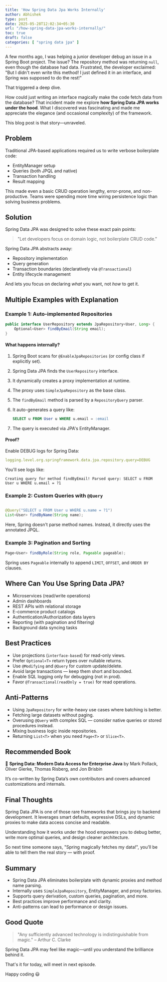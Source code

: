 ```yaml
---
title: 'How Spring Data Jpa Works Internally'
author: Abhishek
type: post
date: 2025-05-28T12:02:34+05:30
url: "/how-spring-data-jpa-works-internally/"
toc: true
draft: false
categories: [ "spring data jpa" ]
---
```


A few months ago, I was helping a junior developer debug an issue in a Spring Boot project. The issue? The repository
method was returning `null`, even though the database had data. Frustrated, the developer exclaimed: "But I didn't even
write this method! I just defined it in an interface, and Spring was supposed to do the rest!"

That triggered a deep dive.

How could just writing an interface magically make the code fetch data from the database? That incident made me explore
**how Spring Data JPA works under the hood**. What I discovered was fascinating and made me appreciate the elegance (and
occasional complexity) of the framework.

This blog post is that story—unraveled.

## Problem

Traditional JPA-based applications required us to write verbose boilerplate code:

* EntityManager setup
* Queries (both JPQL and native)
* Transaction handling
* Result mapping

This made even a basic CRUD operation lengthy, error-prone, and non-productive. Teams were spending more time wiring
persistence logic than solving business problems.

## Solution

Spring Data JPA was designed to solve these exact pain points:

> "Let developers focus on domain logic, not boilerplate CRUD code."

Spring Data JPA abstracts away:

* Repository implementation
* Query generation
* Transaction boundaries (declaratively via `@Transactional`)
* Entity lifecycle management

And lets you focus on declaring *what* you want, not *how* to get it.

## Multiple Examples with Explanation

### Example 1: Auto-implemented Repositories

```java
public interface UserRepository extends JpaRepository<User, Long> {
    Optional<User> findByEmail(String email);
}
```

#### What happens internally?

1. Spring Boot scans for `@EnableJpaRepositories` (or config class if explicitly set).
2. Spring Data JPA finds the `UserRepository` interface.
3. It dynamically creates a proxy implementation at runtime.
4. The proxy uses `SimpleJpaRepository` as the base class.
5. The `findByEmail` method is parsed by a `RepositoryQuery` parser.
6. It auto-generates a query like:

   ```sql
   SELECT u FROM User u WHERE u.email = :email
   ```
7. The query is executed via JPA's EntityManager.

#### Proof?

Enable DEBUG logs for Spring Data:

```yaml
logging.level.org.springframework.data.jpa.repository.query=DEBUG
```

You'll see logs like:

```shell
Creating query for method findByEmail! Parsed query: SELECT u FROM User u WHERE u.email = ?1
```

### Example 2: Custom Queries with `@Query`

```java

@Query("SELECT u FROM User u WHERE u.name = ?1")
List<User> findByName(String name);
```

Here, Spring doesn't parse method names. Instead, it directly uses the annotated JPQL.

### Example 3: Pagination and Sorting

```java
Page<User> findByRole(String role, Pageable pageable);
```

Spring uses `Pageable` internally to append `LIMIT`, `OFFSET`, and `ORDER BY` clauses.

## Where Can You Use Spring Data JPA?

* Microservices (read/write operations)
* Admin dashboards
* REST APIs with relational storage
* E-commerce product catalogs
* Authentication/Authorization data layers
* Reporting (with pagination and filtering)
* Background data syncing tasks

## Best Practices

* Use projections (`interface-based`) for read-only views.
* Prefer `Optional<T>` return types over nullable returns.
* Use `@Modifying` and `@Query` for custom update/delete.
* Avoid large transactions — keep them short and bounded.
* Enable SQL logging only for debugging (not in prod).
* Favor `@Transactional(readOnly = true)` for read operations.

## Anti-Patterns

* Using `JpaRepository` for write-heavy use cases where batching is better.
* Fetching large datasets without paging.
* Overusing `@Query` with complex SQL — consider native queries or stored procedures instead.
* Mixing business logic inside repositories.
* Returning `List<T>` when you need `Page<T>` or `Slice<T>`.

## Recommended Book

📘 **Spring Data: Modern Data Access for Enterprise Java** by Mark Pollack, Oliver Gierke, Thomas Risberg, and Jon
Brisbin

It’s co-written by Spring Data’s own contributors and covers advanced customizations and internals.

## Final Thoughts

Spring Data JPA is one of those rare frameworks that brings joy to backend development. It leverages smart defaults,
expressive DSLs, and dynamic proxies to make data access concise and readable.

Understanding how it works under the hood empowers you to debug better, write more optimal queries, and design cleaner
architecture.

So next time someone says, "Spring magically fetches my data!", you’ll be able to tell them the real story — with proof.

## Summary

* Spring Data JPA eliminates boilerplate with dynamic proxies and method name parsing.
* Internally uses `SimpleJpaRepository`, EntityManager, and proxy factories.
* Supports query derivation, custom queries, pagination, and more.
* Best practices improve performance and clarity.
* Anti-patterns can lead to performance or design issues.

## Good Quote

> "Any sufficiently advanced technology is indistinguishable from magic." – Arthur C. Clarke

Spring Data JPA may feel like magic—until you understand the brilliance behind it.

That's it for today, will meet in next episode.

Happy coding 😃
